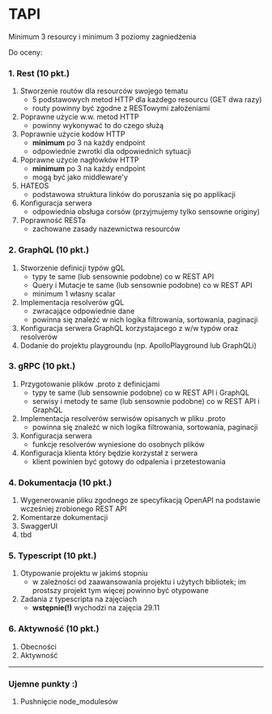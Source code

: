 # TAPI

Minimum 3 resourcy i minimum 3 poziomy zagniedżenia

Do oceny:

### 1. Rest (10 pkt.)

1. Stworzenie routów dla resourców swojego tematu
   - 5 podstawowych metod HTTP dla każdego resourcu (GET dwa razy)
   - routy powinny być zgodne z RESTowymi założeniami
2. Poprawne użycie w.w. metod HTTP
   - powinny wykonywać to do czego służą
3. Poprawnie użycie kodów HTTP
   - **minimum** po 3 na każdy endpoint
   - odpowiednie zwrotki dla odpowiednich sytuacji
4. Poprawne użycie nagłówków HTTP
   - **minimum** po 3 na każdy endpoint
   - mogą być jako middleware'y
5. HATEOS
   - podstawowa struktura linków do poruszania się po applikacji
6. Konfiguracja serwera
   - odpowiednia obsługa corsów (przyjmujemy tylko sensowne originy)
7. Poprawność RESTa
   - zachowane zasady nazewnictwa resourców

### 2. GraphQL (10 pkt.)

1. Stworzenie definicji typów gQL
   - typy te same (lub sensownie podobne) co w REST API
   - Query i Mutacje te same (lub sensownie podobne) co w REST API
   - minimum 1 własny scalar
2. Implementacja resolverów gQL
   - zwracające odpowiednie dane
   - powinna się znaleźć w nich logika filtrowania, sortowania, paginacji
3. Konfiguracja serwera GraphQL korzystajacego z w/w typów oraz resolverów
4. Dodanie do projektu playgroundu (np. ApolloPlayground lub GraphQLi)

### 3. gRPC (10 pkt.)

1. Przygotowanie plików .proto z definicjami
   - typy te same (lub sensownie podobne) co w REST API i GraphQL
   - serwisy i metody te same (lub sensownie podobne) co w REST API i GraphQL
2. Implementacja resolverów serwisów opisanych w pliku .proto
   - powinna się znaleźć w nich logika filtrowania, sortowania, paginacji
3. Konfiguracja serwera
   - funkcje resolverów wyniesione do osobnych plików
4. Konfiguracja klienta który będzie korzystał z serwera
   - klient powinien być gotowy do odpalenia i przetestowania

### 4. Dokumentacja (10 pkt.)

1. Wygenerowanie pliku zgodnego ze specyfikacją OpenAPI na podstawie wcześniej zrobionego REST API
2. Komentarze dokumentacji
3. SwaggerUI
4. tbd

### 5. Typescript (10 pkt.)

1. Otypowanie projektu w jakimś stopniu
   - w zależności od zaawansowania projektu i użytych bibliotek; im prostszy projekt tym więcej powinno być otypowane
2. Zadania z typescripta na zajęciach
   - **wstępnie(!)** wychodzi na zajęcia 29.11

### 6. Aktywność (10 pkt.)

1. Obecności
2. Aktywność

---

### Ujemne punkty :)

1. Pushnięcie node_modulesów
